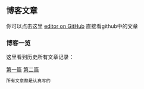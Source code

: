 ## 博客文章

你可以点击这里 [editor on GitHub](https://github.com/shibinfun/blog/edit/gh-pages/index.md) 直接看github中的文章


### 博客一览

这里看到历史所有文章记录：


 [第一篇](https://github.com/shibinfun/blog/edit/gh-pages/1.md)
 [第二篇](https://github.com/shibinfun/blog/edit/gh-pages/2.md)
```markdown
所有文章都是认真写的
```
